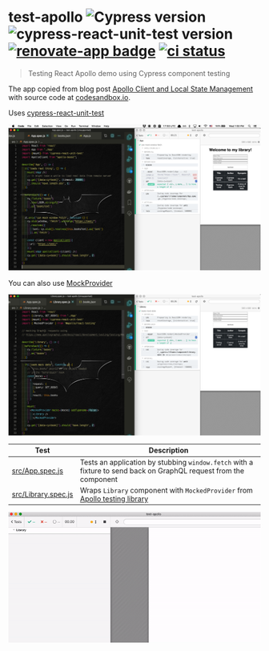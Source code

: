 # test-apollo ![Cypress version](https://img.shields.io/badge/cypress-4.5.0-brightgreen) ![cypress-react-unit-test version](https://img.shields.io/badge/cypress--react--unit--test-4.1.5-brightgreen) [![renovate-app badge][renovate-badge]][renovate-app] [![ci status][ci image]][ci url]

> Testing React Apollo demo using Cypress component testing

The app copied from blog post [Apollo Client and Local State Management](https://blog.soshace.com/apollo-client-and-local-state-management/) with source code at [codesandbox.io](https://codesandbox.io/s/relaxed-rain-4xco8).

Uses [cypress-react-unit-test](https://github.com/bahmutov/cypress-react-unit-test)

![Example tests](images/mock-fetch.png)

You can also use [MockProvider](https://www.apollographql.com/docs/react/development-testing/testing/#mockedprovider)

![Example mock provider](images/mock-provider.png)

Test | Description
--- | ---
[src/App.spec.js](src/App.spec.js) | Tests an application by stubbing `window.fetch` with a fixture to send back on GraphQL request from the component
[src/Library.spec.js](src/Library.spec.js) | Wraps `Library` component with `MockedProvider` from [Apollo testing library](https://www.apollographql.com/docs/react/development-testing/testing/#mockedprovider)

![Mock provider component test](images/graphql-test.gif)

[renovate-badge]: https://img.shields.io/badge/renovate-app-blue.svg
[renovate-app]: https://renovateapp.com/
[ci image]: https://github.com/bahmutov/test-apollo/workflows/ci/badge.svg?branch=master
[ci url]: https://github.com/bahmutov/test-apollo/actions
